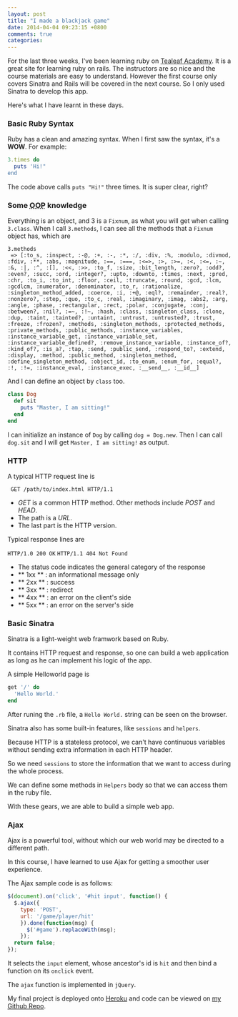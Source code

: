```yaml
---
layout: post
title: "I made a blackjack game"
date: 2014-04-04 09:23:15 +0800
comments: true
categories: 
---
```


For the last three weeks, I've been learning ruby on [Tealeaf Academy][1]. It is a great site for learning ruby on rails. The instructors are so nice and the course materials are easy to understand. However the first course only covers Sinatra and Rails will be covered in the next course. So I only used Sinatra to develop this app.

<!-- more -->

Here's what I have learnt in these days.

### Basic Ruby Syntax 

 Ruby has a clean and amazing syntax. When I first saw the syntax, it's a **WOW**. For example:
```ruby
3.times do
  puts 'Hi!"
end
```
The code above calls `puts "Hi!"` three times. It is super clear, right?

### Some <abbr title="Object Oriented Programming">OOP</abbr> knowledge

  Everything is an object, and 3 is a `Fixnum`, as what you will get when calling `3.class`. When I call `3.methods`, I can see all the methods that a `Fixnum` object has, which are
```
3.methods
 => [:to_s, :inspect, :-@, :+, :-, :*, :/, :div, :%, :modulo, :divmod, :fdiv, :**, :abs, :magnitude, :==, :===, :<=>, :>, :>=, :<, :<=, :~, :&, :|, :^, :[], :<<, :>>, :to_f, :size, :bit_length, :zero?, :odd?, :even?, :succ, :ord, :integer?, :upto, :downto, :times, :next, :pred, :chr, :to_i, :to_int, :floor, :ceil, :truncate, :round, :gcd, :lcm, :gcdlcm, :numerator, :denominator, :to_r, :rationalize, :singleton_method_added, :coerce, :i, :+@, :eql?, :remainder, :real?, :nonzero?, :step, :quo, :to_c, :real, :imaginary, :imag, :abs2, :arg, :angle, :phase, :rectangular, :rect, :polar, :conjugate, :conj, :between?, :nil?, :=~, :!~, :hash, :class, :singleton_class, :clone, :dup, :taint, :tainted?, :untaint, :untrust, :untrusted?, :trust, :freeze, :frozen?, :methods, :singleton_methods, :protected_methods, :private_methods, :public_methods, :instance_variables, :instance_variable_get, :instance_variable_set, :instance_variable_defined?, :remove_instance_variable, :instance_of?, :kind_of?, :is_a?, :tap, :send, :public_send, :respond_to?, :extend, :display, :method, :public_method, :singleton_method, :define_singleton_method, :object_id, :to_enum, :enum_for, :equal?, :!, :!=, :instance_eval, :instance_exec, :__send__, :__id__]
```
And I can define an object by `class` too.
```ruby
class Dog
  def sit
    puts "Master, I am sitting!"
  end
end
```
I can initialize an instance of `Dog` by calling `dog = Dog.new`. Then I can call `dog.sit` and I will get `Master, I am sitting!` as output.

### HTTP

   A typical HTTP request line is
   
   ` GET /path/to/index.html HTTP/1.1`
   
   - *GET* is a common HTTP method. Other methods include *POST* and *HEAD*.
   - The path is a *URL*.
   - The last part is the HTTP version.

 Typical response lines are
 
   `HTTP/1.0 200 OK`
   `HTTP/1.1 404 Not Found `

  - The status code indicates the general category of the response
  - ** 1xx ** : an informational message only
  - ** 2xx ** : success
  - ** 3xx ** : redirect
  - ** 4xx ** : an error on the client's side
  - ** 5xx ** : an error on the server's side

### Basic Sinatra

 Sinatra is a light-weight web framwork based on Ruby. 
 
 It contains HTTP request and response, 
 so one can build a web application as long as he can implement his logic of the app.
 
 A simple Helloworld page is
```ruby
get '/' do
  'Hello World.'
end
```
After runing the `.rb` file, a `Hello World.` string can be seen on the browser.

 Sinatra also has some built-in features, like `sessions` and `helpers`.
 
 Because HTTP is a stateless protocol, we can't have continuous variables without sending extra information in each HTTP header.
 
 So we need `sessions` to store the information that we want to access during the whole process.
 
 We can define some methods in `Helpers` body so that we can access them in the ruby file.
 
 With these gears, we are able to build a simple web app.
 
### Ajax
 
Ajax is a powerful tool, without which our web world may be directed to a different path.

In this course, I have learned to use Ajax for getting a smoother user experience.
 
The Ajax sample code is as follows:
 
```javascript
$(document).on('click', '#hit input', function() {
  $.ajax({
    type: 'POST',
    url: '/game/player/hit'
    }).done(function(msg) {
      $('#game').replaceWith(msg);
    });
  return false;
});
```

It selects the `input` element, whose ancestor's id is `hit` and then bind a function on its  `onclick` event.
 
The `ajax` function is implemented in `jQuery`.
 
My final project is deployed onto [Heroku][2] and code can be viewed on [my Github Repo][3].
 
 

[1]: http://gotealeaf.com
[2]: http://blackjack-t.herokuapp.com
[3]: https://github.com/hntee/Blackjack-Webapp
